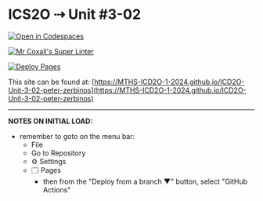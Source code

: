 # ICS2O ⇢ Unit #3-02

[![Open in Codespaces](https://classroom.github.com/assets/launch-codespace-2972f46106e565e64193e422d61a12cf1da4916b45550586e14ef0a7c637dd04.svg)](https://classroom.github.com/open-in-codespaces?assignment_repo_id=18940564)

[![Mr Coxall's Super Linter](https://github.com/MTHS-ICD2O-1-2024/ICD2O-Unit-3-02-peter-zerbinos/workflows/Mr%20Coxall's%20Super%20Linter/badge.svg)](https://github.com/MTHS-ICD2O-1-2024/ICD2O-Unit-3-02-peter-zerbinos/actions)

[![Deploy Pages](https://github.com/MTHS-ICD2O-1-2024/ICD2O-Unit-3-02-peter-zerbinos/workflows/Deploy%20Pages/badge.svg)](https://github.com/MTHS-ICD2O-1-2024/ICD2O-Unit-3-02-peter-zerbinos/actions)

This site can be found at: [https://MTHS-ICD2O-1-2024.github.io/ICD2O-Unit-3-02-peter-zerbinos](https://MTHS-ICD2O-1-2024.github.io/ICD2O-Unit-3-02-peter-zerbinos)

---

**NOTES ON INITIAL LOAD:**
- remember to goto on the menu bar:
  - File
  - Go to Repository
  - ⚙ Settings
  - 🗔 Pages
    - then from the "Deploy from a branch ▼" button, select "GitHub Actions"
